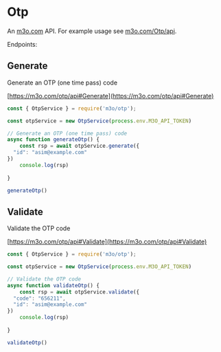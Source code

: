 # Otp

An [m3o.com](https://m3o.com) API. For example usage see [m3o.com/Otp/api](https://m3o.com/Otp/api).

Endpoints:

## Generate

Generate an OTP (one time pass) code


[https://m3o.com/otp/api#Generate](https://m3o.com/otp/api#Generate)

```js
const { OtpService } = require('m3o/otp');

const otpService = new OtpService(process.env.M3O_API_TOKEN)

// Generate an OTP (one time pass) code
async function generateOtp() {
	const rsp = await otpService.generate({
  "id": "asim@example.com"
})
	console.log(rsp)
	
}

generateOtp()
```
## Validate

Validate the OTP code


[https://m3o.com/otp/api#Validate](https://m3o.com/otp/api#Validate)

```js
const { OtpService } = require('m3o/otp');

const otpService = new OtpService(process.env.M3O_API_TOKEN)

// Validate the OTP code
async function validateOtp() {
	const rsp = await otpService.validate({
  "code": "656211",
  "id": "asim@example.com"
})
	console.log(rsp)
	
}

validateOtp()
```
